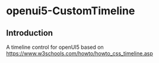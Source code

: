 # openui5-CustomTimeline

## Introduction
A timeline control for openUI5 based on https://www.w3schools.com/howto/howto_css_timeline.asp
